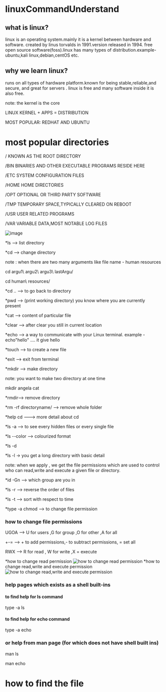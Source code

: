 # linuxCommandUnderstand

## what  is linux?

linux is an operating system.mainly it is a kernel between hardware and software. created by linus torvalds in 1991.version released in 1994. free open source software(foss).linux has many types of distribution.example-ubuntu,kali linux,debian,centOS etc.

## why we learn linux?
runs on all types of hardware platform.known for being stable,reliable,and secure, and great for servers . linux is free and many software inside it is also free.

note: the kernel is the core 

LINUX KERNEL + APPS = DISTRIBUTION

MOST POPULAR: REDHAT AND UBUNTU

# most popular directories

/        KNOWN AS THE ROOT DIRECTORY

/BIN     BINARIES AND OTHER EXECUTABLE PROGRAMS RESIDE HERE 

/ETC     SYSTEM CONFIGURATION FILES

/HOME    HOME DIRECTORIES

/OPT     OPTIONAL OR THIRD PARTY SOFTWARE 

/TMP     TEMPORARY SPACE,TYPICALLY CLEARED ON REBOOT

/USR     USER RELATED PROGRAMS

/VAR     VARIABLE DATA,MOST NOTABLE LOG FILES

![image](https://github.com/Riyatomar14/linuxCommandUnderstand/assets/143107173/73897796-afd3-41e4-9c36-b21036e86185)

*ls --> list directory 

*cd --> change directory

note : when there are two many arguments like file name - human resources

cd argu1\ argu2\ argu3\ lastArgu/

cd human\ resources/

*cd .. --> to go back to directory

*pwd --> (print working directory) you know where you are currently present 

*cat --> content of particular file 

*clear --> after clear you still in current location 

*echo -->  a way to communicate with your Linux terminal. example - echo"hello"  .... it give hello

*touch --> to create a new file 

*exit --> exit from terminal

*mkdir --> make directory

note: you want to make two directory at one time 

mkdir angela cat 

*rmdir--> remove directory

*rm -rf directoryname/ --> remove whole folder

*help cd ---> more detail about cd

*ls -a --> to see every hidden files or every single file 

*ls --color  --> colourized format 

*ls -d 

*ls -l -> you get a long directory with basic detail

note: when we apply , we get the file permissions which are used to  control who can read,write and execute a given file or directory.

*id -Gn --> which group are you in 

*ls -r --> reverse the order of files

*ls -t --> sort with respect to time

*type -a chmod --> to change file permission 

### how to change file permissions

UGOA --> U for users ,G for group ,O for other ,A for all

+-=  --> + to add permissions,- to subtract permissions, = set all

RWX  --> R for read , W for write ,X = execute 

*how to change read permission
![how to change read permission](https://github.com/Riyatomar14/linuxCommandUnderstand/assets/143107173/641ab7dc-53fd-4531-9f58-6958fcbe39aa)
*how to change read,write and execute permission
![how to change read,write and execute permission](https://github.com/Riyatomar14/linuxCommandUnderstand/assets/143107173/631ee2b1-523c-43fb-ac08-348090bb5207)


### help pages which exists as a shell built-ins 

#### to find help for ls command

type -a ls

#### to find help for echo command

type -a echo

### or help from man page (for which does not have shell built ins)

man ls

man echo 

# how to find the file 










